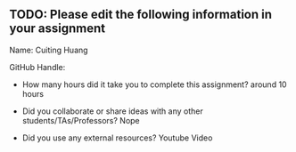 
## TODO: Please edit the following information in your assignment

Name: Cuiting Huang

GitHub Handle:

- How many hours did it take you to complete this assignment?
around 10 hours

- Did you collaborate or share ideas with any other students/TAs/Professors?
Nope

- Did you use any external resources?
Youtube Video

